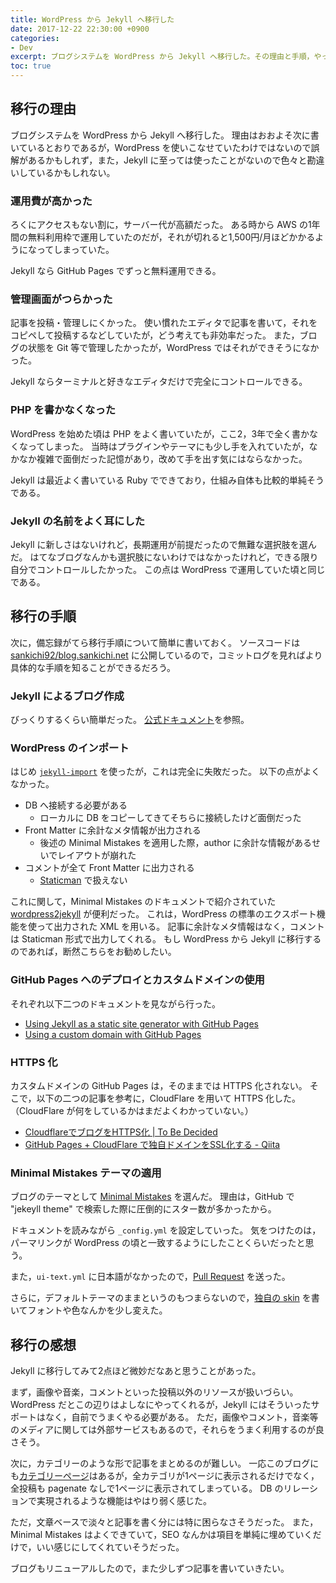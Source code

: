 ```yaml
---
title: WordPress から Jekyll へ移行した
date: 2017-12-22 22:30:00 +0900
categories:
- Dev
excerpt: ブログシステムを WordPress から Jekyll へ移行した。その理由と手順，やってみた感想について。
toc: true
---
```


## 移行の理由

ブログシステムを WordPress から Jekyll へ移行した。
理由はおおよそ次に書いているとおりであるが，WordPress を使いこなせていたわけではないので誤解があるかもしれず，また，Jekyll に至っては使ったことがないので色々と勘違いしているかもしれない。

### 運用費が高かった

ろくにアクセスもない割に，サーバー代が高額だった。
ある時から AWS の1年間の無料利用枠で運用していたのだが，それが切れると1,500円/月ほどかかるようになってしまっていた。

Jekyll なら GitHub Pages でずっと無料運用できる。

### 管理画面がつらかった

記事を投稿・管理しにくかった。
使い慣れたエディタで記事を書いて，それをコピペして投稿するなどしていたが，どう考えても非効率だった。
また，ブログの状態を Git 等で管理したかったが，WordPress ではそれができそうになかった。

Jekyll ならターミナルと好きなエディタだけで完全にコントロールできる。

### PHP を書かなくなった

WordPress を始めた頃は PHP をよく書いていたが，ここ2，3年で全く書かなくなってしまった。
当時はプラグインやテーマにも少し手を入れていたが，なかなか複雑で面倒だった記憶があり，改めて手を出す気にはならなかった。

Jekyll は最近よく書いている Ruby でできており，仕組み自体も比較的単純そうである。

### Jekyll の名前をよく耳にした

Jekyll に新しさはないけれど，長期運用が前提だったので無難な選択肢を選んだ。
はてなブログなんかも選択肢にないわけではなかったけれど，できる限り自分でコントロールしたかった。
この点は WordPress で運用していた頃と同じである。

## 移行の手順

次に，備忘録がてら移行手順について簡単に書いておく。
ソースコードは [sankichi92/blog.sankichi.net](https://github.com/sankichi92/blog.sankichi.net) に公開しているので，コミットログを見ればより具体的な手順を知ることができるだろう。

### Jekyll によるブログ作成

びっくりするくらい簡単だった。
[公式ドキュメント](https://Jekyllrb.com/)を参照。

### WordPress のインポート

はじめ [`jekyll-import`](http://import.jekyllrb.com/docs/wordpress/) を使ったが，これは完全に失敗だった。
以下の点がよくなかった。

- DB へ接続する必要がある
  - ローカルに DB をコピーしてきてそちらに接続したけど面倒だった
- Front Matter に余計なメタ情報が出力される
  - 後述の Minimal Mistakes を適用した際，author に余計な情報があるせいでレイアウトが崩れた
- コメントが全て Front Matter に出力される
  - [Staticman](https://staticman.net/) で扱えない

これに関して，Minimal Mistakes のドキュメントで紹介されていた [wordpress2jekyll](https://github.com/arthurlacoste/wordpress2jekyll) が便利だった。
これは，WordPress の標準のエクスポート機能を使って出力された XML を用いる。
記事に余計なメタ情報はなく，コメントは Staticman 形式で出力してくれる。
もし WordPress から Jekyll に移行するのであれば，断然こちらをお勧めしたい。

### GitHub Pages へのデプロイとカスタムドメインの使用

それぞれ以下二つのドキュメントを見ながら行った。

- [Using Jekyll as a static site generator with GitHub Pages](https://help.github.com/articles/using-jekyll-as-a-static-site-generator-with-github-pages/)
- [Using a custom domain with GitHub Pages](https://help.github.com/articles/using-a-custom-domain-with-github-pages/)

### HTTPS 化

カスタムドメインの GitHub Pages は，そのままでは HTTPS 化されない。
そこで，以下の二つの記事を参考に，CloudFlare を用いて HTTPS 化した。
（CloudFlare が何をしているかはまだよくわかっていない。）

- [CloudflareでブログをHTTPS化 \| To Be Decided](https://www.kaitoy.xyz/2016/07/01/https-support-by-cloudflare/)
- [GitHub Pages + CloudFlare で独自ドメインをSSL化する - Qiita](https://qiita.com/noraworld/items/89dd85a434a7b759e00c)

### Minimal Mistakes テーマの適用

ブログのテーマとして [Minimal Mistakes](https://mmistakes.github.io/minimal-mistakes/) を選んだ。
理由は，GitHub で "jekeyll theme" で検索した際に圧倒的にスター数が多かったから。

ドキュメントを読みながら `_config.yml` を設定していった。
気をつけたのは，パーマリンクが WordPress の頃と一致するようにしたことくらいだったと思う。

また，`ui-text.yml` に日本語がなかったので，[Pull Request](https://github.com/mmistakes/minimal-mistakes/pull/1411) を送った。

さらに，デフォルトテーマのままというのもつまらないので，[独自の skin](https://github.com/sankichi92/blog.sankichi.net/blob/master/_sass/minimal-mistakes/skins/_sankichi.scss) を書いてフォントや色なんかを少し変えた。

## 移行の感想

Jekyll に移行してみて2点ほど微妙だなあと思うことがあった。

まず，画像や音楽，コメントといった投稿以外のリソースが扱いづらい。
WordPress だとこの辺りはよしなにやってくれるが，Jekyll にはそういったサポートはなく，自前でうまくやる必要がある。
ただ，画像やコメント，音楽等のメディアに関しては外部サービスもあるので，それらをうまく利用するのが良さそう。

次に，カテゴリーのような形で記事をまとめるのが難しい。
一応このブログにも[カテゴリーページ](https://blog.sankichi.net/categories/)はあるが，全カテゴリが1ページに表示されるだけでなく，全投稿も pagenate なしで1ページに表示されてしまっている。
DB のリレーションで実現されるような機能はやはり弱く感じた。

ただ，文章ベースで淡々と記事を書く分には特に困らなさそうだった。
また，Minimal Mistakes はよくできていて，SEO なんかは項目を単純に埋めていくだけで，いい感じにしてくれていそうだった。

ブログもリニューアルしたので，また少しずつ記事を書いていきたい。
